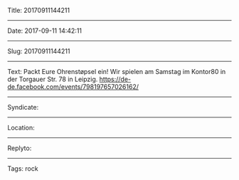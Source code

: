 Title: 20170911144211

----

Date: 2017-09-11 14:42:11

----

Slug: 20170911144211

----

Text: Packt Eure Ohrenstøpsel ein! Wir spielen am Samstag im Kontor80 in der Torgauer Str. 78 in Leipzig. https://de-de.facebook.com/events/798197657026162/

----

Syndicate: <a href="https://brid.gy/publish/twitter"></a>

----

Location: 

----

Replyto: 

----

Tags: rock